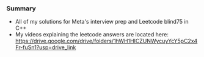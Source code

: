 ### Summary
* All of my solutions for Meta's interview prep and Leetcode blind75 in C++
* My videos explaining the leetcode answers are located here: https://drive.google.com/drive/folders/1hWH1HICZUNWycuyYcY5pC2x4Fr-fuSn1?usp=drive_link
